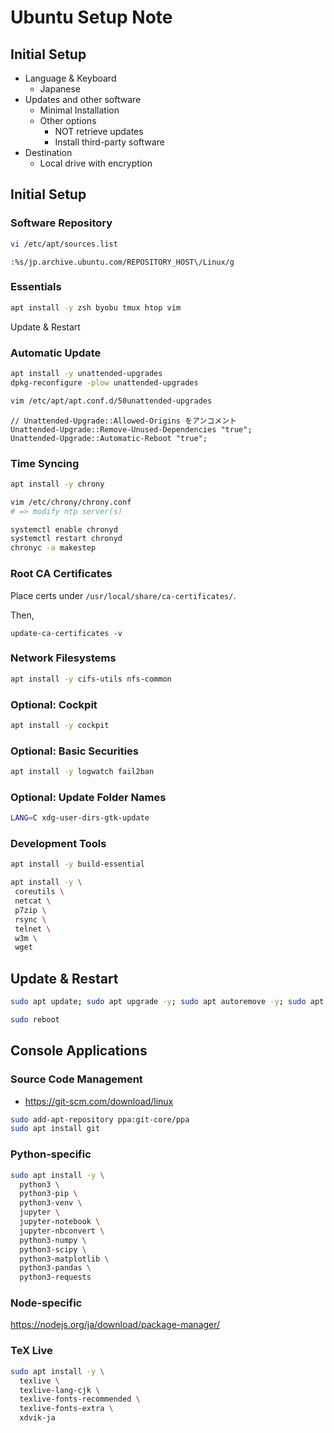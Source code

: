 Ubuntu Setup Note
========================================================================

Initial Setup
------------------------------------------------------------------------

 * Language & Keyboard
   * Japanese
 * Updates and other software
   * Minimal Installation
   * Other options
     * NOT retrieve updates
     * Install third-party software
 * Destination
   * Local drive with encryption

Initial Setup
------------------------------------------------------------------------

### Software Repository

```bash
vi /etc/apt/sources.list
```

```
:%s/jp.archive.ubuntu.com/REPOSITORY_HOST\/Linux/g
```

### Essentials

```bash
apt install -y zsh byobu tmux htop vim
```


Update & Restart

### Automatic Update

```bash
apt install -y unattended-upgrades
dpkg-reconfigure -plow unattended-upgrades
```

```bash
vim /etc/apt/apt.conf.d/50unattended-upgrades
```

```
// Unattended-Upgrade::Allowed-Origins をアンコメント
Unattended-Upgrade::Remove-Unused-Dependencies "true";
Unattended-Upgrade::Automatic-Reboot "true";
```

### Time Syncing

```bash
apt install -y chrony
```

```bash
vim /etc/chrony/chrony.conf
# => modify ntp server(s)
```

```bash
systemctl enable chronyd
systemctl restart chronyd
chronyc -a makestep
```

### Root CA Certificates

Place certs under `/usr/local/share/ca-certificates/`.

Then,

```
update-ca-certificates -v
```

### Network Filesystems

```bash
apt install -y cifs-utils nfs-common
```

### Optional: Cockpit

```bash
apt install -y cockpit
```

### Optional: Basic Securities

```bash
apt install -y logwatch fail2ban
```

### Optional: Update Folder Names

```bash
LANG=C xdg-user-dirs-gtk-update
```

### Development Tools

```bash
apt install -y build-essential
```

```bash
apt install -y \
 coreutils \
 netcat \
 p7zip \
 rsync \
 telnet \
 w3m \
 wget
```

Update & Restart
------------------------------------------------------------------------

```bash
sudo apt update; sudo apt upgrade -y; sudo apt autoremove -y; sudo apt autoclean
```

```bash
sudo reboot
```

Console Applications
------------------------------------------------------------------------

### Source Code Management

 * https://git-scm.com/download/linux

```bash
sudo add-apt-repository ppa:git-core/ppa
sudo apt install git
```

### Python-specific

```bash
sudo apt install -y \
  python3 \
  python3-pip \
  python3-venv \
  jupyter \
  jupyter-notebook \
  jupyter-nbconvert \
  python3-numpy \
  python3-scipy \
  python3-matplotlib \
  python3-pandas \
  python3-requests
```
### Node-specific

https://nodejs.org/ja/download/package-manager/

### TeX Live

```bash
sudo apt install -y \
  texlive \
  texlive-lang-cjk \
  texlive-fonts-recommended \
  texlive-fonts-extra \
  xdvik-ja
```
